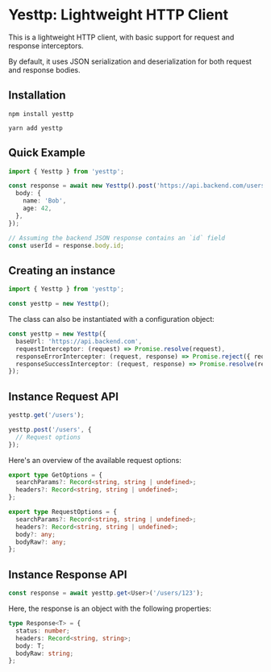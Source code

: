 # Yesttp: Lightweight HTTP Client

This is a lightweight HTTP client, with basic support for request and response interceptors.

By default, it uses JSON serialization and deserialization for both request and response bodies.

## Installation

```
npm install yesttp

yarn add yesttp
```

## Quick Example

```ts
import { Yesttp } from 'yesttp';

const response = await new Yesttp().post('https://api.backend.com/users', {
  body: {
    name: 'Bob',
    age: 42,
  },
});

// Assuming the backend JSON response contains an `id` field
const userId = response.body.id;
```

## Creating an instance

```ts
import { Yesttp } from 'yesttp';

const yesttp = new Yesttp();
```

The class can also be instantiated with a configuration object:

```ts
const yesttp = new Yesttp({
  baseUrl: 'https://api.backend.com',
  requestInterceptor: (request) => Promise.resolve(request),
  responseErrorIntercepter: (request, response) => Promise.reject({ request, response }),
  responseSuccessInterceptor: (request, response) => Promise.resolve(response),
});
```

## Instance Request API

```ts
yesttp.get('/users');

yesttp.post('/users', {
  // Request options
});
```

Here's an overview of the available request options:

```ts
export type GetOptions = {
  searchParams?: Record<string, string | undefined>;
  headers?: Record<string, string | undefined>;
};

export type RequestOptions = {
  searchParams?: Record<string, string | undefined>;
  headers?: Record<string, string | undefined>;
  body?: any;
  bodyRaw?: any;
};
```

## Instance Response API

```ts
const response = await yesttp.get<User>('/users/123');
```

Here, the response is an object with the following properties:

```ts
type Response<T> = {
  status: number;
  headers: Record<string, string>;
  body: T;
  bodyRaw: string;
};
```
